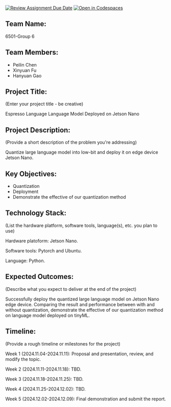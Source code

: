 [![Review Assignment Due Date](https://classroom.github.com/assets/deadline-readme-button-22041afd0340ce965d47ae6ef1cefeee28c7c493a6346c4f15d667ab976d596c.svg)](https://classroom.github.com/a/Buol6fpg)
[![Open in Codespaces](https://classroom.github.com/assets/launch-codespace-2972f46106e565e64193e422d61a12cf1da4916b45550586e14ef0a7c637dd04.svg)](https://classroom.github.com/open-in-codespaces?assignment_repo_id=16882874)

## Team Name: 
6501-Group 6

## Team Members:
- Peilin Chen
- Xinyuan Fu
- Hanyuan Gao

## Project Title:
(Enter your project title - be creative)

Espresso Language Language Model Deployed on Jetson Nano

## Project Description:
(Provide a short description of the problem you're addressing)

Quantize large language model into low-bit and deploy it on edge device Jetson Nano. 

## Key Objectives:
- Quantization
- Deployment
- Demonstrate the effective of our quantization method

## Technology Stack:
(List the hardware platform, software tools, language(s), etc. you plan to use)

Hardware platoform: Jetson Nano.

Software tools: Pytorch and Ubuntu.

Language: Python.

## Expected Outcomes:
(Describe what you expect to deliver at the end of the project)

Successfully deploy the quantized large language model on Jetson Nano edge device. Comparing the result and performance between with and without quantization, demonstrate the effective of our quantization method on language model deployed on tinyML.

## Timeline:
(Provide a rough timeline or milestones for the project)

Week 1 (2024.11.04-2024.11.11): Proposal and presentation, review, and modify the topic.

Week 2 (2024.11.11-2024.11.18): TBD.

Week 3 (2024.11.18-2024.11.25): TBD.

Week 4 (2024.11.25-2024.12.02): TBD.

Week 5 (2024.12.02-2024.12.09): Final demonstration and submit the report.

